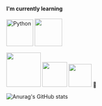 #### I'm currently learning 
<img alt="Python" src ="https://img.shields.io/badge/Python-3776AB.svg?&style=for-the-badge&logo=Python&logoColor=white" width="70"/> <img src="https://img.shields.io/badge/Django-092E20?style=for-the-badge&logo=Django&logoColor=white" width="72"/>

<img src="https://img.shields.io/badge/bootstrap-%23563D7C.svg?style=for-the-badge&logo=bootstrap&logoColor=white" width="90"/> <img src="https://img.shields.io/badge/html5-%23E34F26.svg?style=for-the-badge&logo=html5&logoColor=white" width="65"/> <img src="https://img.shields.io/badge/CSS3-1572B6?style=for-the-badge&logo=CSS3&logoColor=white" width="60"> 🌱  

![Anurag's GitHub stats](https://github-readme-stats.vercel.app/api?username=petteloiv&show_icons=true&theme=buefy)
